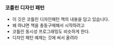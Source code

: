 ### 코틀린 디자인 패턴
- 이 깃은 코틀린 디자인패턴 책의 내용을 담고 있습니다.
- 왜 하냐면 책을 충동구매해서 시작하려고
- 코틀린 동시성 프로그래밍도 비슷하게 한다.
- 디자인 패턴 예제는 깃에 써서 올려라